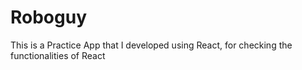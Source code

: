 # Roboguy
This is a Practice App that I developed using React, for checking the functionalities of React

